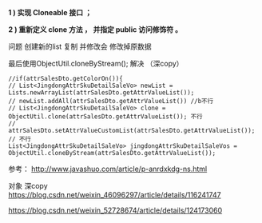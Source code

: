 **1 ) 实现 Cloneable 接口 ；**

**2 ) 重新定义 clone 方法 ， 并指定 public 访问修饰符 。**

问题 创建新的list 复制 并修改会 修改掉原数据

最后使用ObjectUtil.cloneByStream(); 解决  （深copy）
```java{6}
//if(attrSalesDto.getColorOn()){
// List<JingdongAttrSkuDetailSaleVo> newList =  Lists.newArrayList(attrSalesDto.getAttrValueList());
// newList.addAll(attrSalesDto.getAttrValueList()) //b不行
// List<JingdongAttrSkuDetailSaleVo> clone =  ObjectUtil.clone(attrSalesDto.getAttrValueList()); 不行
// attrSalesDto.setAttrValueCustomList(attrSalesDto.getAttrValueList()); // 不行
List<JingdongAttrSkuDetailSaleVo> jingdongAttrSkuDetailSaleVos = ObjectUtil.cloneByStream(attrSalesDto.getAttrValueList());

```


参考： http://www.javashuo.com/article/p-anrdxkdg-ns.html

对象 深copy https://blog.csdn.net/weixin_46096297/article/details/116241747

https://blog.csdn.net/weixin_52728674/article/details/124173060
